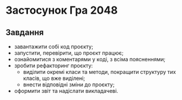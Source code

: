 # Застосунок Гра 2048

## Завдання

- завантажити собі код проєкту;
- запустити, перевірити, що проєкт працює;
- ознайомитися з коментарями у коді, з всіма поясненнями;
- зробити рефакторинг проєкту: 
    - виділити окремі класи та методи, покращити структуру тих класів, що вже виділені;
    - внести відповідні зміни до проєкту;
- оформити звіт та надіслати викладачеві.
